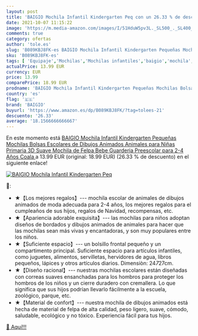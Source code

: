 ```yaml
---
layout: post
title: 'BAIGIO Mochila Infantil Kindergarten Peq con un 26.33 % de descuento'
date: 2021-10-07 11:15:22
image: 'https://m.media-amazon.com/images/I/51HduW5pv3L._SL500_._SL400_.jpg'
comments: true
category: ofertas
author: 'tole.es'
slug: 'B089KBJ8FK-es BAIGIO Mochila Infantil Kindergarten Pequeñas Mochilas...'
sku: 'B089KBJ8FK-es'
tags: [ 'Equipaje','Mochilas','Mochilas infantiles','baigio','mochila', ]
actualPrice: 13.99 EUR
currency: EUR
price: 13.99
comparePrice: 18.99 EUR
prodname: 'BAIGIO Mochila Infantil Kindergarten Pequeñas Mochilas Bolsas Escolares de Dibujos Animados Animales para Niñas Primaria 3D Suave Mochila de Felpa Bebe Guarderia Preescolar para 2-4 Años  Coala '
country: 'es'
flag: '🇪🇸'
brand: 'BAIGIO'
buyurl: 'https://www.amazon.es/dp/B089KBJ8FK/?tag=tolees-21'
descuento: '26.33'
average: '18.1566666666667'
---
```


En este momento está [BAIGIO Mochila Infantil Kindergarten Pequeñas Mochilas Bolsas Escolares de Dibujos Animados Animales para Niñas Primaria 3D Suave Mochila de Felpa Bebe Guarderia Preescolar para 2-4 Años  Coala ](https://www.amazon.es/dp/B089KBJ8FK/?tag=tolees-21) a 13.99 EUR (original: 18.99 EUR) (26.33 %  de descuento) en el siguiente enlace!

[![BAIGIO Mochila Infantil Kindergarten Peq](https://m.media-amazon.com/images/I/51HduW5pv3L._SL500_._SL400_.jpg)](https://www.amazon.es/dp/B089KBJ8FK/?tag=tolees-21)

🔎:

- ★【Los mejores regalos】--- mochila escolar de animales de dibujos animados de moda adecuada para 2-4 años, los mejores regalos para el cumpleaños de sus hijos, regalos de Navidad, recompensas, etc.
- ★【Apariencia adorable exquisita】--- las mochilas para niños adoptan diseños de bordados y dibujos animados de animales para hacer que las mochilas sean más vivas y encantadoras, y son muy populares entre los niños.
- ★【Suficiente espacio】--- un bolsillo frontal pequeño y un compartimento principal. Suficiente espacio para artículos infantiles, como juguetes, alimentos, servilletas, hervidores de agua, libros pequeños, lápices y otros artículos diarios. Dimensiòn: 24*7*27cm.
- ★【Diseño racional】--- nuestras mochilas escolares están diseñadas con correas suaves ensanchadas para los hombros para proteger los hombros de los niños y un cierre duradero con cremallera. Lo que significa que sus hijos podrían llevarlo fácilmente a la escuela, zoológico, parque, etc.
- ★【Material de confort】--- nuestra mochila de dibujos animados está hecha de material de felpa de alta calidad, peso ligero, suave, cómodo, saludable, ecológico y no tóxico. Experiencia fácil para tus hijos.

[🛒 Aquí!!!](https://www.amazon.es/dp/B089KBJ8FK/?tag=tolees-21)

